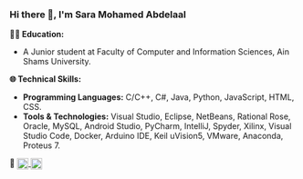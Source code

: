 ### Hi there 👋, I'm Sara Mohamed Abdelaal

**👩‍💻 Education:**
- A Junior student at Faculty of Computer and Information Sciences, Ain Shams University.

**🌐 Technical Skills:**
- **Programming Languages:** C/C++, C#, Java, Python, JavaScript, HTML, CSS.
- **Tools & Technologies:** Visual Studio, Eclipse, NetBeans, Rational Rose, Oracle, MySQL, Android Studio, PyCharm, IntelliJ, Spyder, Xilinx, Visual Studio Code, Docker, Arduino IDE, Keil uVision5, VMware, Anaconda, Proteus 7.

**🔗**
<a href="https://www.linkedin.com/in/sara-abdelaal/" target="_blank">
  <img src="https://upload.wikimedia.org/wikipedia/commons/c/ca/LinkedIn_logo_initials.png" alt="LinkedIn" width="20" height="20" style="vertical-align: middle;"/>
</a>
<a href="https://codeforces.com/profile/sara-121" target="_blank">
  <img src="https://github.com/user-attachments/assets/3fa8aa1d-288d-405d-aeb3-311146c413bf" alt="Codeforces" width="20" height="20" style="vertical-align: middle;"/>
</a>

